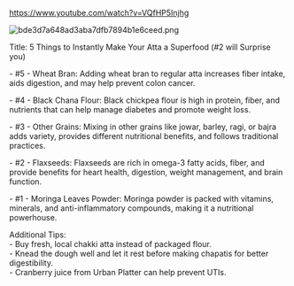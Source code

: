 https://www.youtube.com/watch?v=VQfHP5Injhg

![bde3d7a648ad3aba7dfb7894b1e6ceed.png](bde3d7a648ad3aba7dfb7894b1e6ceed.png)

Title: 5 Things to Instantly Make Your Atta a Superfood (#2 will Surprise you)

\- #5 - Wheat Bran: Adding wheat bran to regular atta increases fiber intake, aids digestion, and may help prevent colon cancer.

\- #4 - Black Chana Flour: Black chickpea flour is high in protein, fiber, and nutrients that can help manage diabetes and promote weight loss.

\- #3 - Other Grains: Mixing in other grains like jowar, barley, ragi, or bajra adds variety, provides different nutritional benefits, and follows traditional practices.

\- #2 - Flaxseeds: Flaxseeds are rich in omega-3 fatty acids, fiber, and provide benefits for heart health, digestion, weight management, and brain function.

\- #1 - Moringa Leaves Powder: Moringa powder is packed with vitamins, minerals, and anti-inflammatory compounds, making it a nutritional powerhouse.

Additional Tips:  
\- Buy fresh, local chakki atta instead of packaged flour.  
\- Knead the dough well and let it rest before making chapatis for better digestibility.  
\- Cranberry juice from Urban Platter can help prevent UTIs.